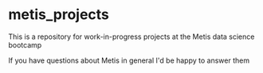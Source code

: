 # metis_projects

This is a repository for work-in-progress projects at the Metis data science bootcamp

If you have questions about Metis in general I'd be happy to answer them
